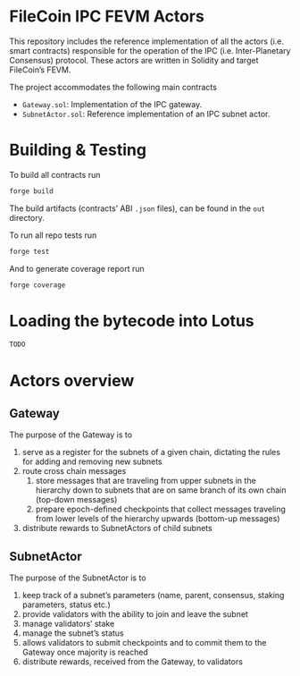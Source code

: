 # FileCoin IPC FEVM Actors

This repository includes the reference implementation of all the actors (i.e. smart contracts) responsible for the operation of the IPC (i.e. Inter-Planetary Consensus) protocol. These actors are written in Solidity and target FileCoin’s FEVM. 

The project accommodates the following main contracts

- `Gateway.sol`: Implementation of the IPC gateway.
- `SubnetActor.sol`: Reference implementation of an IPC subnet actor.

# Building & Testing

To build all contracts run

```bash
forge build
```

The build artifacts (contracts’ ABI `.json` files), can be found in the `out` directory.

To run all repo tests run

```bash
forge test
```

And to generate coverage report run

```bash
forge coverage
```

# Loading the bytecode into Lotus

```bash
TODO
```

# Actors overview

## Gateway

The purpose of the Gateway is to

1. serve as a register for the subnets of a given chain, dictating the rules for adding and removing new subnets
2. route cross chain messages
    1. store messages that are traveling from upper subnets in the hierarchy down to subnets that are on same branch of its own chain (top-down messages) 
    2. prepare epoch-defined checkpoints that collect messages traveling from lower levels of the hierarchy upwards (bottom-up messages)
3. distribute rewards to SubnetActors of child subnets 

## SubnetActor

The purpose of the SubnetActor is to

1. keep track of a subnet’s parameters (name, parent, consensus, staking parameters, status etc.)
2. provide validators with the ability to join and leave the subnet
3. manage validators’ stake
4. manage the subnet’s status
5. allows validators to submit checkpoints and to commit them to the Gateway once majority is reached
6. distribute rewards, received from the Gateway, to validators